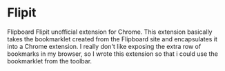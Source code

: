 Flipit
======

Flipboard Flipit unofficial extension for Chrome.  This extension basically takes the bookmarklet created from the Flipboard site and encapsulates it into a Chrome extension.  I really don't like exposing the extra row of bookmarks in my browser, so I wrote this extension so that i could use the bookmarklet from the toolbar.
